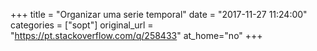 +++
title = "Organizar uma serie temporal"
date = "2017-11-27 11:24:00"
categories = ["sopt"]
original_url = "https://pt.stackoverflow.com/q/258433"
at_home="no"
+++

